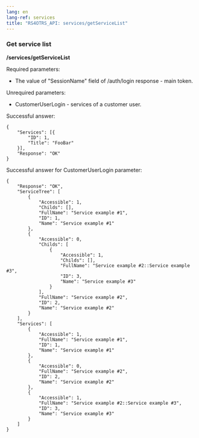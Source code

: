 ```yaml
---
lang: en
lang-ref: services
title: "RS4OTRS_API: services/getServiceList"
---
```


### Get service list

**/services/getServiceList**

Required parameters:

- The value of "SessionName" field of /auth/login response - main token.

Unrequired parameters:

- CustomerUserLogin - services of a customer user.

Successful answer:

```
{
    "Services": [{
        "ID": 1,
        "Title": "FooBar"
    }],
    "Response": "OK"
}
```

Successful answer for CustomerUserLogin parameter:

```
{
    "Response": "OK",
    "ServiceTree": [
        {
            "Accessible": 1,
            "Childs": [],
            "FullName": "Service example #1",
            "ID": 1,
            "Name": "Service example #1"
        },
        {
            "Accessible": 0,
            "Childs": [
                {
                    "Accessible": 1,
                    "Childs": [],
                    "FullName": "Service example #2::Service example #3",
                    "ID": 3,
                    "Name": "Service example #3"
                }
            ],
            "FullName": "Service example #2",
            "ID": 2,
            "Name": "Service example #2"
        }
    ],
    "Services": [
        {
            "Accessible": 1,
            "FullName": "Service example #1",
            "ID": 1,
            "Name": "Service example #1"
        },
        {
            "Accessible": 0,
            "FullName": "Service example #2",
            "ID": 2,
            "Name": "Service example #2"
        },
        {
            "Accessible": 1,
            "FullName": "Service example #2::Service example #3",
            "ID": 3,
            "Name": "Service example #3"
        }
    ]
}
```
